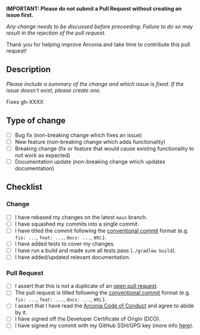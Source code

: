 **IMPORTANT: Please do not submit a Pull Request without creating an issue first.**

*Any change needs to be discussed before proceeding. Failure to do so may result in the rejection of the pull request.*

Thank you for helping improve Arconia and take time to contribute this pull request!

## Description

_Please include a summary of the change and which issue is fixed. If the issue doesn't exist, please create one._

Fixes gh-XXXX

## Type of change

- [ ] Bug fix (non-breaking change which fixes an issue)
- [ ] New feature (non-breaking change which adds functionality)
- [ ] Breaking change (fix or feature that would cause existing functionality to not work as expected)
- [ ] Documentation update (non-breaking change which updates documentation)

## Checklist

### Change

- [ ] I have rebased my changes on the latest `main` branch.
- [ ] I have squashed my commits into a single commit.
- [ ] I have titled the commit following the [conventional commit](https://www.conventionalcommits.org/en/v1.0.0/#summary) format (e.g. `fix: ...`, `feat: ...`, `docs: ...`, etc.).
- [ ] I have added tests to cover my changes.
- [ ] I have run a build and made sure all tests pass (`./gradlew build`).
- [ ] I have added/updated relevant documentation.

### Pull Request

- [ ] I assert that this is not a duplicate of an [open pull request](https://github.com/arconia-io/arconia/pulls).
- [ ] The pull request is titled following the [conventional commit](https://www.conventionalcommits.org/en/v1.0.0/#summary) format (e.g. `fix: ...`, `feat: ...`, `docs: ...`, etc.).
- [ ] I assert that I have read the [Arconia Code of Conduct](https://github.com/arconia-io/arconia/blob/main/CODE_OF_CONDUCT.md) and agree to abide by it.
- [ ] I have signed off the Developer Certificate of Origin (DCO).
- [ ] I have signed my commit with my GitHub SSH/GPG key (more info [here](https://docs.github.com/en/authentication/managing-commit-signature-verification/signing-commits)).
